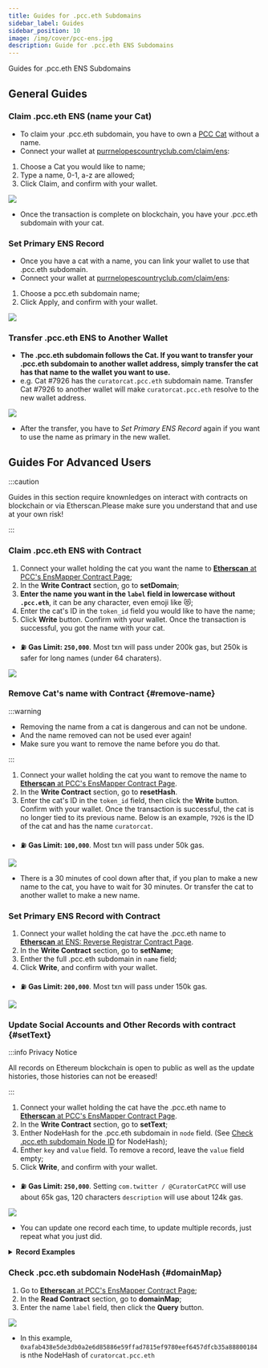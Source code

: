 ```yaml
---
title: Guides for .pcc.eth Subdomains
sidebar_label: Guides
sidebar_position: 10
image: /img/cover/pcc-ens.jpg
description: Guide for .pcc.eth ENS Subdomains
---
```


Guides for .pcc.eth ENS Subdomains

## General Guides

### Claim .pcc.eth ENS (name your Cat)

- To claim your .pcc.eth subdomain, you have to own a [PCC Cat](../collections/cats/index.md) without a name.
- Connect your wallet at [purrnelopescountryclub.com/claim/ens](https://www.purrnelopescountryclub.com/claim/ens):

1. Choose a Cat you would like to name;
2. Type a name, 0-1, a-z are allowed;
3. Click Claim, and confirm with your wallet.

![](./assets/claim-name.jpg)

- Once the transaction is complete on blockchain, you have your .pcc.eth subdomain with your cat.

### Set Primary ENS Record

- Once you have a cat with a name, you can link your wallet to use that .pcc.eth subdomain.
- Connect your wallet at [purrnelopescountryclub.com/claim/ens](https://www.purrnelopescountryclub.com/claim/ens):

1. Choose a pcc.eth subdomain name;
2. Click Apply, and confirm with your wallet.

![](./assets/set-primary.jpg)

### Transfer .pcc.eth ENS to Another Wallet

- **The .pcc.eth subdomain follows the Cat. If you want to transfer your .pcc.eth subdomain to another wallet address, simply transfer the cat has that name to the wallet you want to use.**
- e.g. Cat #7926 has the `curatorcat.pcc.eth` subdomain name. Transfer Cat #7926 to another wallet will make `curatorcat.pcc.eth` resolve to the new wallet address.

![](./assets/transfer-ens.jpg)

- After the transfer, you have to _Set Primary ENS Record_ again if you want to use the name as primary in the new wallet.

## Guides For Advanced Users

:::caution

Guides in this section require knownledges on interact with contracts on blockchain or via Etherscan.Please make sure you understand that and use at your own risk!

:::

### Claim .pcc.eth ENS with Contract

1. Connect your wallet holding the cat you want the name to [**Etherscan** at PCC's EnsMapper Contract Page](https://etherscan.io/address/0x9b6d20f524367d7e98ed849d37fc662402dca7fb#writeContract);
1. In the **Write Contract** section, go to **setDomain**;
1. **Enter the name you want in the `label` field in lowercase without `.pcc.eth`**, it can be any character, even emoji like 😻;
1. Enter the cat's ID in the `token_id` field you would like to have the name;
1. Click **Write** button. Confirm with your wallet. Once the transaction is successful, you got the name with your cat.

- ⛽️ **Gas Limit: `250,000`**. Most txn will pass under 200k gas, but 250k is safer for long names (under 64 charaters).

![](./assets/contract-name-cat.jpg)

### Remove Cat's name with Contract {#remove-name}

:::warning

- Removing the name from a cat is dangerous and can not be undone.
- And the name removed can not be used ever again!
- Make sure you want to remove the name before you do that.

:::

1. Connect your wallet holding the cat you want to remove the name to [**Etherscan** at PCC's EnsMapper Contract Page](https://etherscan.io/address/0x9b6d20f524367d7e98ed849d37fc662402dca7fb#writeContract).
1. In the **Write Contract** section, go to **resetHash**.
1. Enter the cat's ID in the `token_id` field, then click the **Write** button. Confirm with your wallet. Once the transaction is successful, the cat is no longer tied to its previous name. Below is an example, `7926` is the ID of the cat and has the name `curatorcat`.

- ⛽️ **Gas Limit: `100,000`**. Most txn will pass under 50k gas.

![](./assets/contract-resetHash.jpg)

- There is a 30 minutes of cool down after that, if you plan to make a new name to the cat, you have to wait for 30 minutes. Or transfer the cat to another wallet to make a new name.

### Set Primary ENS Record with Contract

1. Connect your wallet holding the cat have the .pcc.eth name to [**Etherscan** at ENS: Reverse Registrar Contract Page](https://etherscan.io/address/0x084b1c3c81545d370f3634392de611caabff8148#writeContract).
1. In the **Write Contract** section, go to **setName**;
1. Enther the full .pcc.eth subdomain in `name` field;
1. Click **Write**, and confirm with your wallet.

- ⛽️ **Gas Limit: `200,000`**. Most txn will pass under 150k gas.

![](./assets/contract-setName.jpg)

### Update Social Accounts and Other Records with contract {#setText}

:::info Privacy Notice

All records on Ethereum blockchain is open to public as well as the update histories, those histories can not be ereased!

:::

1. Connect your wallet holding the cat have the .pcc.eth name to [**Etherscan** at PCC's EnsMapper Contract Page](https://etherscan.io/address/0x9b6d20f524367d7e98ed849d37fc662402dca7fb#writeContract).
1. In the **Write Contract** section, go to **setText**;
1. Enther NodeHash for the .pcc.eth subdomain in `node` field. (See [Check .pcc.eth subdomain Node ID](#domainMap) for NodeHash);
1. Enther `key` and `value` field. To remove a record, leave the `value` field empty;
1. Click **Write**, and confirm with your wallet.

- ⛽️ **Gas Limit: `250,000`**. Setting `com.twitter / @CuratorCatPCC` will use about 65k gas, 120 characters `description` will use about 124k gas.

![](./assets/contract-setText.jpg)

- You can update one record each time, to update multiple records, just repeat what you just did.

<details>

  <summary><strong>Record Examples</strong></summary>

| Record For    | Key Field       | Value Field                        |
| ------------- | --------------- | ---------------------------------- |
| **Bio**       | `description`   | `I'm Curator Cat, #WeLoveThePurrs` |
| **Website**   | `url`           | `https://pcc-archive.org`          |
| **Twitter**   | `com.twitter`   | `@CuratorCatPCC`                   |
| **Instagram** | `com.instagram` | `purrnelopes_country_club`         |
| **GitHub**    | `com.github`    | `CuratorCat`                       |
| **Telegram**  | `org.telegram`  | `https://t.me/username`            |
| **LinkedIn**  | `com.linkedin`  | `https://linkedin.com/in/username` |
| **TikTok**    | `com.tiktok`    | `@purrs_cc`                        |

</details>

### Check .pcc.eth subdomain NodeHash {#domainMap}

1. Go to [**Etherscan** at PCC's EnsMapper Contract Page](https://etherscan.io/address/0x9b6d20f524367d7e98ed849d37fc662402dca7fb#readContract);
1. In the **Read Contract** section, go to **domainMap**;
1. Enter the name `label` field, then click the **Query** button.

![](./assets/contract-domainMap.jpg)

- In this example, `0xafab438e5de3db0a2e6d85886e59ffad7815ef9780eef6457dfcb35a88800184` is nthe NodeHash of `curatorcat.pcc.eth`
